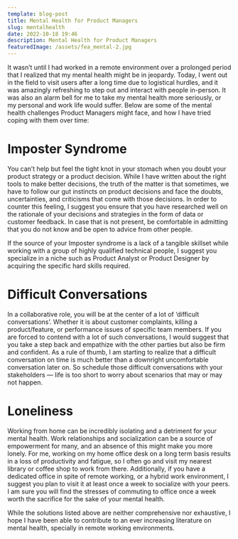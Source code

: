 ```yaml
---
template: blog-post
title: Mental Health for Product Managers
slug: mentalhealth
date: 2022-10-18 19:46
description: Mental Health for Product Managers
featuredImage: /assets/fea_mental-2.jpg
---
```

It wasn’t until I had worked in a remote environment over a prolonged period that I realized that my mental health might be in jeopardy. Today, I went out in the field to visit users after a long time due to logistical hurdles, and it was amazingly refreshing to step out and interact with people in-person. It was also an alarm bell for me to take my mental health more seriously, or my personal and work life would suffer. Below are some of the mental health challenges Product Managers might face, and how I have tried coping with them over time:

# Imposter Syndrome

You can’t help but feel the tight knot in your stomach when you doubt your product strategy or a product decision. While I have written about the right tools to make better decisions, the truth of the matter is that sometimes, we have to follow our gut instincts on product decisions and face the doubts, uncertainties, and criticisms that come with those decisions. In order to counter this feeling, I suggest you ensure that you have researched well on the rationale of your decisions and strategies in the form of data or customer feedback. In case that is not present, be comfortable in admitting that you do not know and be open to advice from other people.

If the source of your Imposter syndrome is a lack of a tangible skillset while working with a group of highly qualified technical people, I suggest you specialize in a niche such as Product Analyst or Product Designer by acquiring the specific hard skills required.

# Difficult Conversations

In a collaborative role, you will be at the center of a lot of ‘difficult conversations’. Whether it is about customer complaints, killing a product/feature, or performance issues of specific team members. If you are forced to contend with a lot of such conversations, I would suggest that you take a step back and empathize with the other parties but also be firm and confident. As a rule of thumb, I am starting to realize that a difficult conversation on time is much better than a downright uncomfortable conversation later on. So schedule those difficult conversations with your stakeholders — life is too short to worry about scenarios that may or may not happen.

# Loneliness

Working from home can be incredibly isolating and a detriment for your mental health. Work relationships and socialization can be a source of empowerment for many, and an absence of this might make you more lonely. For me, working on my home office desk on a long term basis results in a loss of productivity and fatigue, so I often go and visit my nearest library or coffee shop to work from there. Additionally, if you have a dedicated office in spite of remote working, or a hybrid work environment, I suggest you plan to visit it at least once a week to socialize with your peers. I am sure you will find the stresses of commuting to office once a week worth the sacrifice for the sake of your mental health.

While the solutions listed above are neither comprehensive nor exhaustive, I hope I have been able to contribute to an ever increasing literature on mental health, specially in remote working environments.